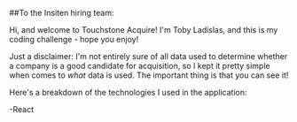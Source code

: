 ##To the Insiten hiring team:

Hi, and welcome to Touchstone Acquire!  I'm Toby Ladislas, and this is my coding challenge - hope you enjoy!

Just a disclaimer: I'm not entirely sure of all data used to determine whether a company is a good candidate for acquisition, so I kept it pretty simple when comes to *what* data is used.  The important thing is that you can see it!



Here's a breakdown of the technologies I used in the application:

-React  
